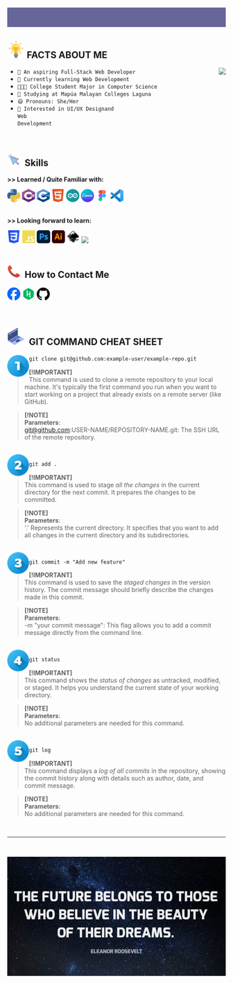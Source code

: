 <br>

<center><img src="logo/name-banner.gif" alt="name-banner" /></center>

## <img height="40" src="logo/facts.png" alt="facts-icon">&nbsp;FACTS ABOUT ME
<img align="right" src="https://i.pinimg.com/originals/2a/53/65/2a53651a35816f499270d8275fd5318f.gif" height="225">

- <code>🧞 An aspiring Full-Stack Web Developer</code>
- <code>🌱 Currently learning Web Development</code>
- <code>👩🏻‍🎓 College Student Major in Computer Science</code>
- <code>🏫 Studying at Mapúa Malayan Colleges Laguna</code>
- <code>😄 Pronouns: She/Her</code>
- <code>🌟 Interested in UI/UX Designand <br>Web Development</code>


<br>

## <img height="30" src="logo/mouse-pointer.png" alt="mouse-pointer-icon">&nbsp;&nbsp;Skills
<div>
    <p><b>&gt;&gt; Learned / Quite Familiar with:</b></p>
    <code><a href="https://www.python.org/" target="_blank"><img height="30" src="logo/python-logo.png" alt="python-logo"></a></code>
    <code><a href="https://www.w3schools.com/cs/index.php/" target="_blank"><img height="30" width="30" src="logo/csharp-logo.png" alt="csharp-logo"></a></code>
    <code><a href="https://www.w3schools.com/cpp/cpp_intro.asp" target="_blank"><img height="30" width="30" src="logo/cpp-logo.png" alt="cpp-logo"></a></code>
    <code><a href="https://www.w3schools.com/html/" target="_blank"><img height="30" src="logo/html-logo.png" alt="html-logo"></a></code>
    <code><a href="https://www.arduino.cc/" target="_blank"><img height="30" src="logo/arduino-logo.png" alt="arduino-logo"></a></code>
    <code><a href="https://www.canva.com/" target="_blank"><img height="30" src="logo/canva-logo.png" alt="canva-logo"></a></code>
    <code><a href="https://www.figma.com/" target="_blank"><img height="30" src="logo/figma-logo.jpg" alt="figma-logo"></a></code>
    <code><a href="https://code.visualstudio.com/" target="_blank"><img height="30" src="logo/vscode-logo.png" alt="vscode-logo"></a></code>
</div>
<br>
<div>
    <p><b>&gt;&gt; Looking forward to learn:</b></p>
    <code><a href="https://www.w3schools.com/css/" target="_blank"><img height="30" src="logo/css-logo.png" alt="css-logo"></a></code>
    <code><a href="https://www.javascript.com/" target="_blank"><img height="30" src="https://raw.githubusercontent.com/devicons/devicon/master/icons/javascript/javascript-plain.svg"></a></code>
    <code><a href="https://www.adobe.com/products/photoshop.html" target="_blank"><img height="30" src="logo/photoshop-logo.png" alt="photoshop-logo"></a></code>
    <code><a href="https://www.adobe.com/ph_en/products/illustrator.html" target="_blank"><img height="30" src="logo/illustrator-logo.png" alt="illustrator-logo"></a></code>
    <code><a href="https://inkscape.org/" target="_blank"><img height="30" src="logo/inkscape-logo.png" alt="inkscape-logo"></a></code>
    <code><a href="https://git-scm.com/" target="_blank"><img height="30" src="https://www.vectorlogo.zone/logos/git-scm/git-scm-icon.svg"></a></code>
</div>

<br>

## <img height="30" src="logo/phone.png" alt="phone-icon">&nbsp;&nbsp;How to Contact Me
<code><a href="https://www.facebook.com/nmdandosay13/"><img height="30" src="logo/facebook-logo.png" alt="facebook-logo"/></a></code>
<code><a href="https://www.hackerrank.com/profile/NoelaAndosay"><img height="30" src="logo/hackerrank-logo.png" alt="hackerrank-logo"/></a></code>
<code><a href="https://github.com/NMAndosay"><img height="30" src="logo/github-logo.png" alt="github-logo"/></a></code>

<br>

## <img height="40" src="logo/computer.png" alt="phone-icon">&nbsp;&nbsp;GIT COMMAND CHEAT SHEET
<img align="left" height="50" src="logo/num-one.png" alt="numberone-icon">

```md
git clone git@github.com:example-user/example-repo.git
```
> **[!IMPORTANT]**  
> This command is used to clone a remote repository to your local machine. It's typically the first command you run when you want to start working on a project that already exists on a remote server (like GitHub).

> **[!NOTE]**  
> **Parameters**: <br>
> git@github.com:USER-NAME/REPOSITORY-NAME.git: The SSH URL of the remote repository.

<br>
<img align="left" height="50" src="logo/num-two.png" alt="numbertwo-icon">

```md
git add .
```
> **[!IMPORTANT]**  
> This command is used to stage <i>all the changes</i> in the current directory for the next commit. It prepares the changes to be committed.

> **[!NOTE]**  
> **Parameters**: <br>
> '.' Represents the current directory. It specifies that you want to add all changes in the current directory and its subdirectories.

<br>
<img align="left" height="50" src="logo/num-three.png" alt="numberthree-icon">

```md
git commit -m "Add new feature"
```
> **[!IMPORTANT]**  
> This command is used to save the *staged changes* in the version history. The commit message should briefly describe the changes made in this commit.

> **[!NOTE]**  
> **Parameters**: <br>
> -m "your commit message": This flag allows you to add a commit message directly from the command line.

<br>
<img align="left" height="50" src="logo/num-four.png" alt="numberfour-icon">

```md
git status
```
> **[!IMPORTANT]**  
> This command shows the <i>status of changes</i> as untracked, modified, or staged. It helps you understand the current state of your working directory.

> **[!NOTE]**  
> **Parameters**: <br> No additional parameters are needed for this command.

<br>
<img align="left" height="50" src="logo/num-five.png" alt="numberfive-icon">

```md
git log
```
> **[!IMPORTANT]**  
>  This command displays a <i>log of all commits</i> in the repository, showing the commit history along with details such as author, date, and commit message.

> **[!NOTE]**  
> **Parameters**: <br> No additional parameters are needed for this command.

<br><hr><br>
<center><img src="logo/quotes-pic.jpg" alt="quotes"></center>